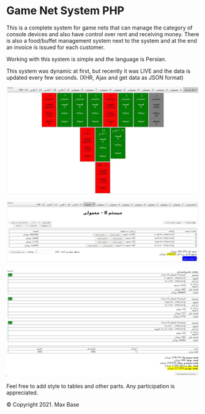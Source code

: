 # Game Net System PHP

This is a complete system for game nets that can manage the category of console devices and also have control over rent and receiving money.
There is also a food/buffet management system next to the system and at the end an invoice is issued for each customer.

Working with this system is simple and the language is Persian.

This system was dynamic at first, but recently it was LIVE and the data is updated every few seconds. (XHR, Ajax and get data as JSON format)

![](demo.jpg)

![](demo2.jpg)

![](demo3.jpg)

Feel free to add style to tables and other parts. Any participation is appreciated.

© Copyright 2021. Max Base
